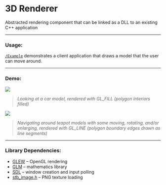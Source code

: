# 3D Renderer

Abstracted rendering component that can be linked as a DLL to an existing C++ application

---

### Usage:

[`/Example`](https://github.com/fyucel/3d-renderer/tree/master/Example) demonstrates a client application that draws a model that the user can move around.

---

### Demo:

![](Car.gif)
> *Looking at a car model, rendered with GL_FILL (polygon interiors filled)*

![](Teapots.gif)
> *Navigating around teapot models with some moving, rotating, and/or enlarging, rendered with GL_LINE (polygon boundary edges drawn as line segments)*

---

### Library Dependencies:
- [GLEW](http://glew.sourceforge.net/) – OpenGL rendering
- [GLM](https://github.com/g-truc/glm) – mathematics library
- [SDL](https://www.libsdl.org/) – window creation and input polling
- [stb_image.h](https://github.com/nothings/stb) – PNG texture loading
